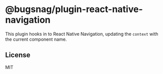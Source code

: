 # @bugsnag/plugin-react-native-navigation

This plugin hooks in to React Native Navigation, updating the `context` with the current component name.

## License

MIT
